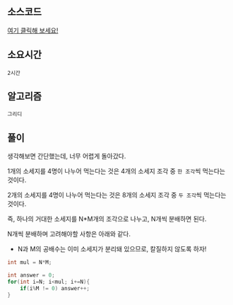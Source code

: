 ## 소스코드
[여기 클릭해 보세요!](https://github.com/BE-Archive/Algorithm-Study/blob/main/wnso-kim/Week_39/BOJ_1188_음식_평론가/BOJ_1188_음식_평론가.java)

## 소요시간
`2시간`

## 알고리즘
`그리디`

## 풀이
생각해보면 간단했는데, 너무 어렵게 돌아갔다.   

1개의 소세지를 4명이 나누어 먹는다는 것은
4개의 소세지 조각 중 `한 조각`씩 먹는다는 것이다.

2개의 소세지를 4명이 나누어 먹는다는 것은
8개의 소세지 조각 중 `두 조각`씩 먹는다는 것이다.   

즉, 하나의 거대한 소세지를 N*M개의 조각으로 나누고, N개씩 분배하면 된다.   

N개씩 분배하며 고려해야할 사항은 아래와 같다.
- N과 M의 공배수는 이미 소세지가 분리돼 있으므로, 칼질하지 않도록 하자!
```java
int mul = N*M;

int answer = 0;
for(int i=N; i<mul; i+=N){
    if(i%M != 0) answer++;
}
```